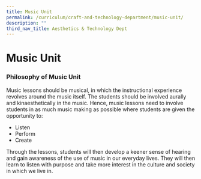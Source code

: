 ```yaml
---
title: Music Unit
permalink: /curriculum/craft-and-technology-department/music-unit/
description: ""
third_nav_title: Aesthetics & Technology Dept
---
```

# **Music Unit**

### Philosophy of Music Unit  

Music lessons should be musical, in which the instructional experience revolves around the music itself. The students should be involved aurally and kinaesthetically in the music. Hence, music lessons need to involve students in as much music making as possible where students are given the opportunity to:

*   Listen
*   Perform
*   Create

Through the lessons, students will then develop a keener sense of hearing and gain awareness of the use of music in our everyday lives. They will then learn to listen with purpose and take more interest in the culture and society in which we live in.